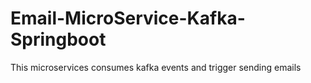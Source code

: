 # Email-MicroService-Kafka-Springboot
This microservices consumes kafka events and trigger sending emails
